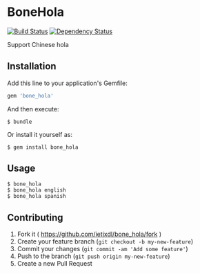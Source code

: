 # BoneHola
[![Build Status](travis_image)](travis_url)
[![Dependency Status](gemnasium_image)](gemnasium_url)

Support Chinese hola

## Installation

Add this line to your application's Gemfile:

```ruby
gem 'bone_hola'
```

And then execute:

    $ bundle

Or install it yourself as:

    $ gem install bone_hola

## Usage

    $ bone_hola
    $ bone_hola english
    $ bone_hola spanish

## Contributing

1. Fork it ( https://github.com/ietjxdl/bone_hola/fork )
2. Create your feature branch (`git checkout -b my-new-feature`)
3. Commit your changes (`git commit -am 'Add some feature'`)
4. Push to the branch (`git push origin my-new-feature`)
5. Create a new Pull Request

[travis_image]: https://travis-ci.org/ietjxdl/bone_hola.svg?branch=master
[travis_url]: https://travis-ci.org/ietjxdl/bone_hola

[gemnasium_image]: https://gemnasium.com/ietjxdl/bone_hola.svg
[gemnasium_url]: https://gemnasium.com/ietjxdl/bone_hola
